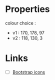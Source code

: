 
# Properties

colour choice :  

- v1 : 170, 178, 97
- v2 : 118, 130, 3

# Links

- [ ] [Bootstrap icons](https://icons.getbootstrap.com/)